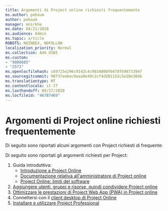 ```yaml
---
title: Argomenti di Project online richiesti frequentemente
ms.author: pebaum
author: pebaum
manager: mnirkhe
ms.date: 04/21/2020
ms.audience: Admin
ms.topic: article
ROBOTS: NOINDEX, NOFOLLOW
localization_priority: Normal
ms.collection: Adm_O365
ms.custom:
- "9000685"
- "2573"
ms.openlocfilehash: c69725e296c9142c4c9034800f647df69873394f
ms.sourcegitcommit: 90f37eebec9aaa9e49c2cf4d201152c5e20e384b
ms.translationtype: MT
ms.contentlocale: it-IT
ms.lasthandoff: 08/17/2020
ms.locfileid: "46787469"
---
```

# <a name="project-online-frequently-requested-topics"></a>Argomenti di Project online richiesti frequentemente

Di seguito sono riportati alcuni argomenti con Project richiesti di frequente:

Di seguito sono riportati gli argomenti richiesti per Project:
1.  Guida introduttiva: 
    -   [Introduzione a Project Online](https://docs.microsoft.comProjectOnline/get-started-with-project-online) 
    -   [Documentazione relativa all'amministratore di Project online](https://docs.microsoft.com/projectonline/project-online) 
    -   [Project Online: limiti del software](https://docs.microsoft.com/ProjectOnline/project-online-software-boundaries-and-limits) 
2.  [Aggiungere utenti, gruppi e risorse, quindi condividere Project online](https://docs.microsoft.com/projectonline/step-2-add-people-to-project-online) 
3.  [Ottimizzare le prestazioni di Project Web App (PWA) in Project online](https://docs.microsoft.com/projectonline/tune-project-online-performance)
4.  Connettersi con il [client desktop di Project Online](https://docs.microsoft.com/projectonline/connect-to-project-online-with-the-project-online-desktop-client) 
5.  [Installare e utilizzare Project Professional](https://support.office.com/article/install-project-7059249b-d9fe-4d61-ab96-5c5bf435f281) 
